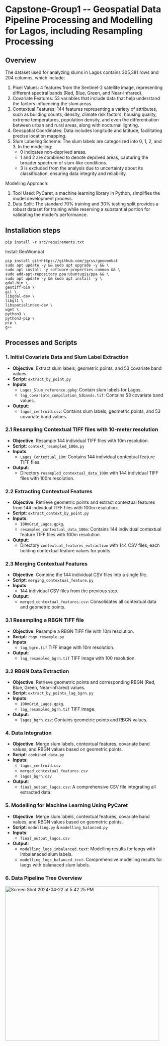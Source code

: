 # Capstone-Group1 -- Geospatial Data Pipeline Processing and Modelling for Lagos, including Resampling Processing

## Overview
The dataset used for analyzing slums in Lagos contains 305,381 rows and 204 columns, which include:

1. Pixel Values: 4 features from the Sentinel-2 satellite image, representing different spectral bands (Red, Blue, Green, and Near-Infrared).
2. Covariate Features: 53 variables that include data that help understand the factors influencing the slum areas.
3. Contextual Features: 144 features representing a variety of attributes, such as building counts, density, climate risk factors, housing quality, extreme temperatures, population density, and even the differentiation between urban and rural areas, along with nocturnal lighting.
4. Geospatial Coordinates: Data includes longitude and latitude, facilitating precise location mapping.
5. Slum Labeling Scheme: The slum labels are categorized into 0, 1, 2, and 3. In the modelling:
   - 0 indicates non-deprived areas.
   - 1 and 2 are combined to denote deprived areas, capturing the broader spectrum of slum-like conditions.
   - 3 is excluded from the analysis due to uncertainty about its classification, ensuring data integrity and reliability.


Modelling Approach:
1. Tool Used: PyCaret, a machine learning library in Python, simplifies the model development process.
2. Data Split: The standard 70% training and 30% testing split provides a robust dataset for training while reserving a substantial portion for validating the model's performance.

## Installation steps
```
pip install -r src/requirements.txt
```
Install GeoWombat
```
pip install git+https://github.com/jgrss/geowombat
sudo apt update -y && sudo apt upgrade -y && \
sudo apt install -y software-properties-common && \
sudo add-apt-repository ppa:ubuntugis/ppa && \
sudo apt update -y && sudo apt install -y \
gdal-bin \
geotiff-bin \
git \
libgdal-dev \
libgl1 \
libspatialindex-dev \
wget \
python3 \
python3-pip \
pip \
g++
```

## Processes and Scripts

### 1. Initial Covariate Data and Slum Label Extraction
- **Objective**: Extract slum labels, geometric points, and 53 covariate band values.
- **Script**: `extract_by_point.py`
- **Inputs**:
  - `Lagos_Slum_reference.gpkg`: Contain slum labels for Lagos. 
  - `lag_covariate_compilation_53bands.tif`: Contains 53 covariate band values.
- **Output**:
  - `lagos_centroid.csv`: Contains slum labels, geometric points, and 53 covariate band values.

### 2.1 Resampling Contextual TIFF files with 10-meter resolution
- **Objective**: Resample 144 individual TIFF files with 10m resolution.
- **Script**: `context_resampled_100m.py`
- **Inputs**:
  - `Lagos_Contextual_10m`: Contains 144 individual contextual feature TIFF files.
- **Output**:
  - Directory `resampled_contextual_data_100m` with 144 individual TIFF files with 100m resolution.

### 2.2 Extracting Contextual Features
- **Objective**: Retrieve geometric points and extract contextual features from 144 individual TIFF files with 100m resolution.
- **Script**: `extract_context_by_point.py`
- **Inputs**:
  - `100mGrid_Lagos.gpkg`. 
  - `resampled_contextual_data_100m`: Contains 144 individual contextual feature TIFF files with 100m resolution.
- **Output**:
  - Directory `contextual_features_extraction` with 144 CSV files, each holding contextual feature values for points.

### 2.3 Merging Contextual Features
- **Objective**: Combine the 144 individual CSV files into a single file.
- **Script**: `merging_contextual_feature.py`
- **Inputs**: 
  - 144 individual CSV files from the previous step.
- **Output**:
  - `merged_contextual_features.csv`: Consolidates all contextual data and geometric points.

### 3.1 Resampling a RBGN TIFF file
- **Objective**: Resample a RBGN TIFF file with 10m resolution.
- **Script**: `rbgn_resample.py`
- **Inputs**: 
  - `lag_bgrn.tif` TIFF image with 10m resolution.
- **Output**:
  - `lag_resampled_bgrn.tif` TIFF image with 100 resolution.

### 3.2 RBGN Data Extraction
- **Objective**: Retrieve geometric points and corresponding RBGN (Red, Blue, Green, Near-infrared) values.
- **Script**: `extract_by_points_lag_bgrn.py`
- **Inputs**:
  - `100mGrid_Lagos.gpkg`. 
  - `lag_resampled_bgrn.tif` TIFF image.
- **Output**:
  - `lagos_bgrn.csv`: Contains geometric points and RBGN values.

### 4. Data Integration
- **Objective**: Merge slum labels, contextual features, covariate band values, and RBGN values based on geometric points.
- **Script**: `combined_data.py`
- **Inputs**:
  - `lagos_centroid.csv`
  - `merged_contextual_features.csv`
  - `lagos_bgrn.csv`
- **Output**:
  - `final_output_lagos.csv`: A comprehensive CSV file integrating all extracted data.
 
### 5. Modelling for Machine Learning Using PyCaret
- **Objective**: Merge slum labels, contextual features, covariate band values, and RBGN values based on geometric points.
- **Script**: `modelling.py` & `modelling_balanced.py`
- **Inputs**:
  - `final_output_lagos.csv`
- **Output**:
  - `modelling_logs_imbalanced.text`: Modelling results for laogs with imbalanaced slum labels.
  - `modelling_logs_balanced.text`: Comprehensive modelling results for laogs with balanaced slum labels.


### 6. Data Pipeline Tree Overview
<img width="489" alt="Screen Shot 2024-04-22 at 5 42 25 PM" src="https://github.com/akhil97/Capstone-Group1/assets/97569608/2d55a5cb-228e-448a-86d0-8f3445af3dcd">
